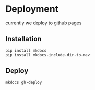 # Deployment

currently we deploy to github pages

## Installation

```
pip install mkdocs
pip install mkdocs-include-dir-to-nav
```

## Deploy

```
mkdocs gh-deploy
```


